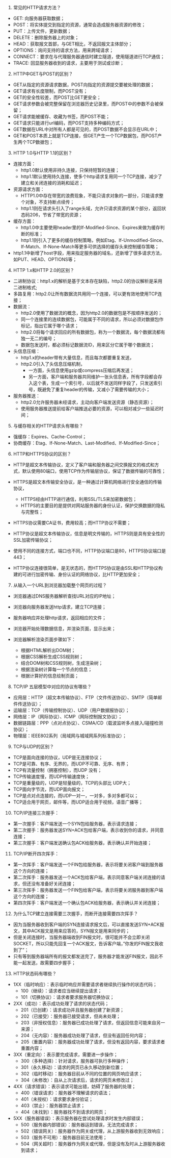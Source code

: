 1. 常见的HTTP请求方法？
- GET: 向服务器获取数据；
- POST：将实体提交到指定的资源，通常会造成服务器资源的修改；
- PUT：上传文件，更新数据；
- DELETE：删除服务器上的对象；
- HEAD：获取报文首部，与GET相比，不返回报文主体部分；
- OPTIONS：询问支持的请求方法，用来跨域请求；
- CONNECT：要求在与代理服务器通信时建立隧道，使用隧道进行TCP通信；
- TRACE: 回显服务器收到的请求，主要⽤于测试或诊断；

2. HTTP中GET与POST的区别？
- GET从指定的资源请求数据，POST向指定的资源提交要被处理的数据；
- GET请求有长度限制，而POST没有；
- GET的安全性较差，而POST比GET更安全；
- GET请求参数会被完整保留在浏览器历史记录里，而POST中的参数不会被保留；
- GET请求能被缓存、收藏为书签，而POST不能；
- GET请求只能进行url编码，而POST支持多种编码方式；
- GET数据在URL中对所有人都是可见的，而POST数据不会显示在URL中；
- GET和POST本质上就是TCP连接，但GET产生一个TCP数据包，而POST产生两个TCP数据包；

3. HTTP 1.0与HTTP 1.1的区别？
- 连接方面：
  - http1.0默认使用非持久连接，只保持短暂的连接；
  - http1.1默认使用持久连接，使多个http请求复用同一个TCP连接，减少了建立和关闭连接的消耗和延迟；
- 资源请求方面：
  - HTTP1.0中存在带宽的浪费现象，不能只请求对象的一部分，只能请求整个对象，不支持断点续传；
  - http1.1则在请求头引入了range头域，允许只请求资源的某个部分，返回状态码206，节省了带宽的资源；
- 缓存方面：
  - http1.0中主要使用header里的If-Modified-Since、Expires来做为缓存判断的标准；
  - http1.1则引入了更多的缓存控制策略，例如Etag、If-Unmodified-Since、If-Match、If-None-Match等更多可供选择的缓存头来控制缓存策略；
- http1.1中新增了host字段，用来指定服务器的域名，还新增了很多请求方法，如PUT、HEAD、OPTIONS等；

4. HTTP 1.x和HTTP 2.0的区别？
- 二进制协议：http1.x的解析是基于文本存在缺陷，http2.0的协议解析是采用二进制格式;
- 多路复用：http2.0让所有数据流共用同一个连接，可以更有效地使用TCP连接；
- 数据流：
  - http2.0使用了数据流的概念，因为http2.0的数据包是不按顺序发送的；
  - 同一个连接里的连续数据包，可能属于不同的请求，所以必须对数据包作标记，指出它属于哪个请求；
  - http2.0将每个请求回应的所有数据包，称为一个数据流，每个数据流都有独一无二的编号；
  - 数据包发送时，都必须标记数据流ID，用来区分它属于哪个数据流；
- 头信息压缩：
  - http1.x的header带有大量信息，而且每次都要重复发送，
  - http2.0引入了头信息压缩机制，
    - 一方面，头信息使用gzip或compress压缩后再发送；
    - 另一方面，客户端和服务器共同维护一张头信息表，所有字段都会存入这个表，生成一个索引号，以后就不发送同样字段了，只发送索引号，既避免了重复header的传输，又减小了需要传输的大小；
- 服务器推送：
  - http2.0允许服务器未经请求，主动向客户端发送资源（静态资源）；
  - 使用服务器推送提前给客户端推送必要的资源，可以相对减少一些延迟时间；

5. 与缓存相关的HTTP请求头有哪些？
- 强缓存：Expires、Cache-Control；
- 协商缓存：Etag、If-None-Match、Last-Modified、If-Modified-Since；

6. HTTP和HTTPS协议的区别？
- HTTP是超文本传输协议，定义了客户端和服务器之间交换报文的格式和方式，默认使用80端口，使用TCP作为传输层协议，保证了数据传输的可靠性；
- HTTPS是超文本传输安全协议，是一种通过计算机网络进行安全通信的传输协议，
  - HTTPS经由HTTP进行通信，利用SSL/TLS来加密数据包；
  - HTTPS的主要目的是提供对网站服务器的身份认证，保护交换数据的隐私与完整性；

- HTTPS协议需要CA证书，费用较高；而HTTP协议不需要；
- HTTP协议是超文本传输协议，信息是明文传输的，HTTPS则是具有安全性的SSL加密传输协议；
- 使用不同的连接方式，端口也不同，HTTP协议端口是80，HTTPS协议端口是443；
- HTTP协议连接很简单，是无状态的，而HTTPS协议是由SSL和HTTP协议构建的可进行加密传输、身份认证的网络协议，比HTTP更加安全；

7. 从输入一个URL到浏览器加载整个网页的过程？
- 浏览器通过DNS服务器解析查找URL对应的IP地址；
- 浏览器向服务器发送http请求，建立TCP连接；
- 服务器响应并处理http请求，返回相应的文件；
- 浏览器开始处理数据信息，并渲染页面，显示出来；

- 浏览器解析渲染页面步骤如下：
  - 根据HTML解析出DOM树；
  - 根据CSS解析生成CSS规则树；
  - 结合DOM树和CSS规则树，生成渲染树；
  - 根据渲染树计算每一个节点的信息；
  - 根据计算好的信息绘制页面；

8. TCP/IP 五层模型中对应的协议有哪些？
- 应用层：HTTP（超文本传输协议）、FTP（文件传送协议）、SMTP（简单邮件传送协议）；
- 运输层：TCP（传输控制协议）、UDP（用户数据报协议）；
- 网络层：IP（网际协议）、ICMP（网际控制报文协议）；
- 数据链路层：PPP（点对点协议）、CSMA/CD（载波监听多点接入/碰撞检测协议）；
- 物理层：IEEE802系列（局域网与城域网系列标准协议）；

9. TCP与UDP的区别？
- TCP是面向连接的协议，UDP是无连接协议；
- TCP是可靠、有序、无界的，而UDP不可靠、无序、有界；
- TCP有流量控制（拥塞控制），而UDP 没有；
- TCP传输速度慢，而UDP传输速度快；
- TCP是重量级的，UDP是轻量级的，TCP的头部比 UDP大；
- TCP面向字节流，而UDP面向报文；
- TCP是点对点连接的，而UDP一对一，一对多，多对多都可以；
- TCP适合用于网页，邮件等，而UDP适合用于视频，语音广播等；

10. TCP/IP连接三次握手：   
- 第一次握手：客户端发送一个SYN包给服务器，表示请求连接；
- 第二次握手：服务器发送SYN+ACK包给客户端，表示收到你的请求，并同意连接；
- 第三次握手：客户端发送确认包ACK给服务器，表示确认并开始连接；

11. TCP/IP断开四次挥手：
- 第一次挥手：客户端发送一个FIN包给服务器，表示将要关闭客户端到服务器这个方向的连接；
- 第二次挥手：服务器发送一个ACK包给客户端，表示同意客户端关闭连接的请求，但还没有准备好关闭连接；
- 第三次挥手：服务器发送一个FIN包给客户端，表示将要关闭服务器到客户端这个方向的连接；
- 第四次挥手：客户端发送一个确认包ACK给服务器，表示确认并关闭连接；

12. 为什么TCP建立连接需要三次握手，而断开连接需要四次挥手？
- 因为当服务器收到客户端的SYN连接请求报文后，可以直接发送SYN+ACK报文，其中ACK报文是用来应答的，SYN报文是用来同步的；
- 但是关闭连接时，当服务器端收到FIN报文时，很可能并不会立即关闭SOCKET，所以只能先回复一个ACK报文，告诉客户端，”你发的FIN报文我收到了”；
- 只有等到服务器端所有的报文都发送完了，服务器才能发送FIN报文，因此不能一起发送，故需要四步握手；

13. HTTP状态码有哪些？
- 1XX（临时响应）：表示临时响应并需要请求者继续执行操作的状态代码；
  - 100（继续）：请求者应当继续提出请求；
  - 101（切换协议）：请求者要求服务器切换协议；
- 2XX（成功）：表示成功处理了请求的状态代码；
  - 201（已创建）：请求成功并且服务器创建了新资源；
  - 202（已接受）：服务器已接受请求，但尚未处理；
  - 203（非授权信息）：服务器已成功处理了请求，但返回信息可能来自另一来源；
  - 204（无内容）：服务器成功处理了请求，但没有返回任何内容；
  - 205（重置内容）：服务器成功处理了请求，但没有返回内容，要求请求者重置内容；
- 3XX（重定向）：表示要完成请求，需要进一步操作；
  - 300（多种选择）：针对请求，服务器可执行多种操作；
  - 301（永久移动）：请求的网页已永久移动到新位置；
  - 302（临时移动）：服务器目前从不同的位置的网页响应请求；
  - 304（未修改）：自从上次请求后，请求的网页未修改过；
- 4XX（请求错误）：表示请求可能出错，妨碍了服务器的处理；
  - 400（错误请求）：服务器不理解请求的语法；
  - 401（未授权）：请求要求身份验证；
  - 403（禁止）：服务器禁止请求；
  - 404（未找到）：服务器找不到请求的网页；
- 5XX（服务器错误）：表示服务器在尝试处理请求时发生内部错误；
  - 500（服务器内部错误）：服务器运到错误，无法完成请求；
  - 502（错误网关）：服务器作为网关或代理，从上游服务器收到无效响应；
  - 503（服务不可用）：服务器目前无法使用；
  - 504（网关超时）：服务器作为网关或代理，但是没有及时从上游服务器收到请求；
